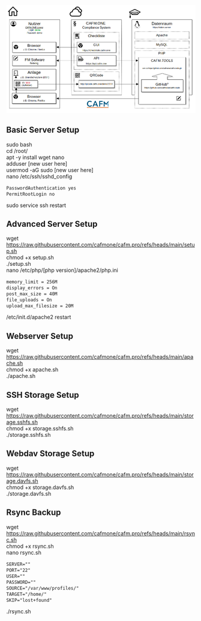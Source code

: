 ![Schematische Darstellung](https://github.com/cafmone/cafm.pro/blob/main/Datenraum.png?raw=true)
## Basic Server Setup  
sudo bash  
cd /root/  
apt -y install wget nano  
adduser [new user here]  
usermod -aG sudo [new user here]  
nano /etc/ssh/sshd_config  
```
PasswordAuthentication yes  
PermitRootLogin no  
```
sudo service ssh restart  
## Advanced Server Setup  
wget https://raw.githubusercontent.com/cafmone/cafm.pro/refs/heads/main/setup.sh  
chmod +x setup.sh  
./setup.sh  
nano /etc/php/[php version]/apache2/php.ini  
```
memory_limit = 256M
display_errors = On
post_max_size = 40M
file_uploads = On
upload_max_filesize = 20M
```
/etc/init.d/apache2 restart
## Webserver Setup  
wget https://raw.githubusercontent.com/cafmone/cafm.pro/refs/heads/main/apache.sh  
chmod +x apache.sh  
./apache.sh  
## SSH Storage Setup  
wget https://raw.githubusercontent.com/cafmone/cafm.pro/refs/heads/main/storage.sshfs.sh  
chmod +x storage.sshfs.sh  
./storage.sshfs.sh  
## Webdav Storage Setup  
wget https://raw.githubusercontent.com/cafmone/cafm.pro/refs/heads/main/storage.davfs.sh  
chmod +x storage.davfs.sh  
./storage.davfs.sh  
## Rsync Backup  
wget https://raw.githubusercontent.com/cafmone/cafm.pro/refs/heads/main/rsync.sh  
chmod +x rsync.sh  
nano rsync.sh  
```
SERVER=""
PORT="22"
USER=""
PASSWORD=""
SOURCE="/var/www/profiles/"
TARGET="/home/"
SKIP="lost+found"
```
./rsync.sh  

